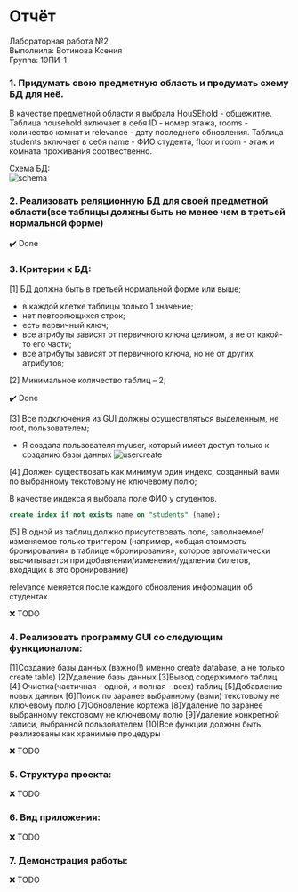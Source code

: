 # Отчёт

Лабораторная работа №2  
Выполнила: Вотинова Ксения  
Группа: 19ПИ-1  


### 1.	Придумать свою предметную область и продумать схему БД для неё.

В качестве предметной области я выбрала HouSEhold - общежитие. Таблица household включает в себя ID - номер этажа, rooms - количество комнат и relevance - дату последнего обновления. Таблица students включает в себя name - ФИО студента, floor и room - этаж и комната проживания соотвественно.

Схема БД:  
![schema](https://github.com/kkvotinova/DB-Lab-2/blob/main/resources/schema.png)

### 2.	Реализовать реляционную БД для своей предметной области(все таблицы должны быть не менее чем в третьей нормальной форме)

:heavy_check_mark: Done  

### 3.	Критерии к БД:

[1] БД должна быть в третьей нормальной форме или выше; 

- в каждой клетке таблицы только 1 значение;
- нет повторяющихся строк;
- есть первичный ключ;
- все атрибуты зависят от первичного ключа целиком, а не от какой-то его части;
- все атрибуты зависят от первичного ключа, но не от других атрибутов;

[2] Минимальное количество таблиц – 2; 

:heavy_check_mark: Done  

[3] Все подключения из GUI должны осуществляться выделенным, не root, пользователем; 
- Я создала пользователя myuser, который имеет доступ только к созданию базы данных
![usercreate](https://github.com/kkvotinova/DB-Lab-2/blob/main/resources/usercreate.png)

[4] Должен существовать как минимум один индекс, созданный вами по выбранному текстовому не ключевому полю; 

В качестве индекса я выбрала поле ФИО у студентов.

```SQL
create index if not exists name on "students" (name);
```

[5] В одной из таблиц должно присутствовать поле, заполняемое/изменяемое только триггером (например, «общая стоимость бронирования» в таблице «бронирования», которое автоматически высчитывается при добавлении/изменении/удалении билетов, входящих в это бронирование) 

relevance меняется после каждого обновления информации об студентах

:x: TODO  

### 4.	Реализовать программу GUI со следующим функционалом: 

[1]Создание базы данных (важно(!) именно create database, а не только create table) [2]Удаление базы данных [3]Вывод содержимого таблиц [4] Очистка(частичная - одной, и полная - всех) таблиц [5]Добавление новых данных [6]Поиск по заранее выбранному (вами) текстовому не ключевому полю [7]Обновление кортежа [8]Удаление по заранее выбранному текстовому не ключевому полю [9]Удаление конкретной записи, выбранной пользователем [10]Все функции должны быть реализованы как хранимые процедуры  

:x: TODO  

### 5.	Структура проекта:

:x: TODO  

### 6.	Вид приложения:

:x: TODO  

### 7.	Демонстрация работы: 

:x: TODO  
